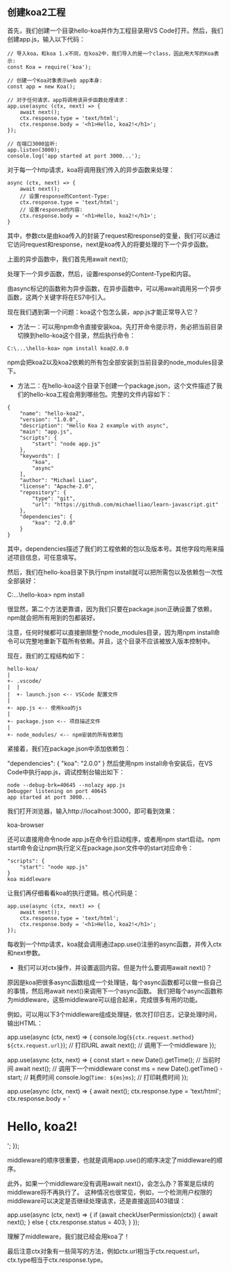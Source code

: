 
## 创建koa2工程

首先，我们创建一个目录hello-koa并作为工程目录用VS Code打开。然后，我们创建app.js，输入以下代码：

```
// 导入koa，和koa 1.x不同，在koa2中，我们导入的是一个class，因此用大写的Koa表示:
const Koa = require('koa');

// 创建一个Koa对象表示web app本身:
const app = new Koa();

// 对于任何请求，app将调用该异步函数处理请求：
app.use(async (ctx, next) => {
    await next();
    ctx.response.type = 'text/html';
    ctx.response.body = '<h1>Hello, koa2!</h1>';
});

// 在端口3000监听:
app.listen(3000);
console.log('app started at port 3000...');
```

对于每一个http请求，koa将调用我们传入的异步函数来处理：

```
async (ctx, next) => {
    await next();
    // 设置response的Content-Type:
    ctx.response.type = 'text/html';
    // 设置response的内容:
    ctx.response.body = '<h1>Hello, koa2!</h1>';
}
```

其中，参数ctx是由koa传入的封装了request和response的变量，我们可以通过它访问request和response，next是koa传入的将要处理的下一个异步函数。

上面的异步函数中，我们首先用await next();

处理下一个异步函数，然后，设置response的Content-Type和内容。

由async标记的函数称为异步函数，在异步函数中，可以用await调用另一个异步函数，这两个关键字将在ES7中引入。

现在我们遇到第一个问题：koa这个包怎么装，app.js才能正常导入它？


- 方法一：可以用npm命令直接安装koa。先打开命令提示符，务必把当前目录切换到hello-koa这个目录，然后执行命令：

```
C:\...\hello-koa> npm install koa@2.0.0
```

npm会把koa2以及koa2依赖的所有包全部安装到当前目录的node_modules目录下。

- 方法二：在hello-koa这个目录下创建一个package.json，这个文件描述了我们的hello-koa工程会用到哪些包。完整的文件内容如下：
```
{
    "name": "hello-koa2",
    "version": "1.0.0",
    "description": "Hello Koa 2 example with async",
    "main": "app.js",
    "scripts": {
        "start": "node app.js"
    },
    "keywords": [
        "koa",
        "async"
    ],
    "author": "Michael Liao",
    "license": "Apache-2.0",
    "repository": {
        "type": "git",
        "url": "https://github.com/michaelliao/learn-javascript.git"
    },
    "dependencies": {
        "koa": "2.0.0"
    }
}
```
其中，dependencies描述了我们的工程依赖的包以及版本号。其他字段均用来描述项目信息，可任意填写。

然后，我们在hello-koa目录下执行npm install就可以把所需包以及依赖包一次性全部装好：

C:\...\hello-koa> npm install

很显然，第二个方法更靠谱，因为我们只要在package.json正确设置了依赖，npm就会把所有用到的包都装好。

注意，任何时候都可以直接删除整个node_modules目录，因为用npm install命令可以完整地重新下载所有依赖。并且，这个目录不应该被放入版本控制中。

现在，我们的工程结构如下：

```
hello-koa/
|
+- .vscode/
|  |
|  +- launch.json <-- VSCode 配置文件
|
+- app.js <-- 使用koa的js
|
+- package.json <-- 项目描述文件
|
+- node_modules/ <-- npm安装的所有依赖包
```

紧接着，我们在package.json中添加依赖包：

"dependencies": {
    "koa": "2.0.0"
}
然后使用npm install命令安装后，在VS Code中执行app.js，调试控制台输出如下：
```
node --debug-brk=40645 --nolazy app.js 
Debugger listening on port 40645
app started at port 3000...
```

我们打开浏览器，输入http://localhost:3000，即可看到效果：

koa-browser

还可以直接用命令node app.js在命令行启动程序，或者用npm start启动。npm start命令会让npm执行定义在package.json文件中的start对应命令：
```
"scripts": {
    "start": "node app.js"
}
koa middleware
```
让我们再仔细看看koa的执行逻辑。核心代码是：
```
app.use(async (ctx, next) => {
    await next();
    ctx.response.type = 'text/html';
    ctx.response.body = '<h1>Hello, koa2!</h1>';
});
```
每收到一个http请求，koa就会调用通过app.use()注册的async函数，并传入ctx和next参数。

- 我们可以对ctx操作，并设置返回内容。但是为什么要调用await next()？

原因是koa把很多async函数组成一个处理链，每个async函数都可以做一些自己的事情，然后用await next()来调用下一个async函数。
我们把每个async函数称为middleware，这些middleware可以组合起来，完成很多有用的功能。

例如，可以用以下3个middleware组成处理链，依次打印日志，记录处理时间，输出HTML：

app.use(async (ctx, next) => {
    console.log(`${ctx.request.method} ${ctx.request.url}`); // 打印URL
    await next(); // 调用下一个middleware
});

app.use(async (ctx, next) => {
    const start = new Date().getTime(); // 当前时间
    await next(); // 调用下一个middleware
    const ms = new Date().getTime() - start; // 耗费时间
    console.log(`Time: ${ms}ms`); // 打印耗费时间
});

app.use(async (ctx, next) => {
    await next();
    ctx.response.type = 'text/html';
    ctx.response.body = '<h1>Hello, koa2!</h1>';
});

middleware的顺序很重要，也就是调用app.use()的顺序决定了middleware的顺序。

此外，如果一个middleware没有调用await next()，会怎么办？答案是后续的middleware将不再执行了。
这种情况也很常见，例如，一个检测用户权限的middleware可以决定是否继续处理请求，还是直接返回403错误：

app.use(async (ctx, next) => {
    if (await checkUserPermission(ctx)) {
        await next();
    } else {
        ctx.response.status = 403;
    }
});

理解了middleware，我们就已经会用koa了！

最后注意ctx对象有一些简写的方法，例如ctx.url相当于ctx.request.url，ctx.type相当于ctx.response.type。
